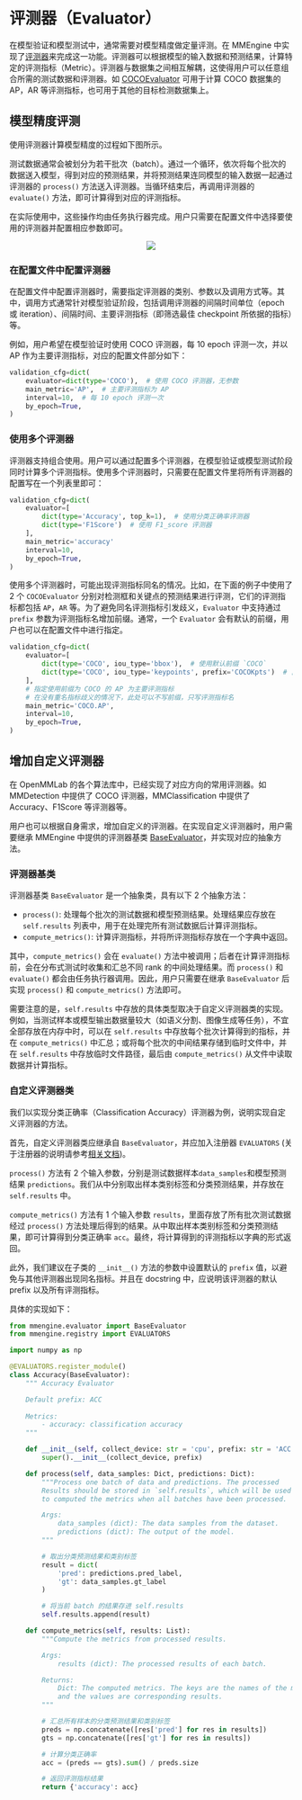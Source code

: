 # 评测器（Evaluator）

在模型验证和模型测试中，通常需要对模型精度做定量评测。在 MMEngine 中实现了[评测器](Todo:evaluator-doc-link)来完成这一功能。评测器可以根据模型的输入数据和预测结果，计算特定的评测指标（Metric）。评测器与数据集之间相互解耦，这使得用户可以任意组合所需的测试数据和评测器。如 [COCOEvaluator](Todo:coco-evaluator-doc-link) 可用于计算 COCO 数据集的 AP，AR 等评测指标，也可用于其他的目标检测数据集上。

## 模型精度评测

使用评测器计算模型精度的过程如下图所示。

测试数据通常会被划分为若干批次（batch）。通过一个循环，依次将每个批次的数据送入模型，得到对应的预测结果，并将预测结果连同模型的输入数据一起通过评测器的 `process()` 方法送入评测器。当循环结束后，再调用评测器的 `evaluate()` 方法，即可计算得到对应的评测指标。

在实际使用中，这些操作均由任务执行器完成。用户只需要在配置文件中选择要使用的评测器并配置相应参数即可。

<div align="center">
    <img src="https://user-images.githubusercontent.com/15977946/154652635-f4bda588-9f94-462f-b68f-b900690e6215.png"/>
</div>


### 在配置文件中配置评测器

在配置文件中配置评测器时，需要指定评测器的类别、参数以及调用方式等。其中，调用方式通常针对模型验证阶段，包括调用评测器的间隔时间单位（epoch 或 iteration）、间隔时间、主要评测指标（即筛选最佳 checkpoint 所依据的指标）等。

例如，用户希望在模型验证时使用 COCO 评测器，每 10 epoch 评测一次，并以 AP 作为主要评测指标，对应的配置文件部分如下：

```python
validation_cfg=dict(
    evaluator=dict(type='COCO'),  # 使用 COCO 评测器，无参数
    main_metric='AP',  # 主要评测指标为 AP
    interval=10,  # 每 10 epoch 评测一次
    by_epoch=True,
)
```

### 使用多个评测器

评测器支持组合使用。用户可以通过配置多个评测器，在模型验证或模型测试阶段同时计算多个评测指标。使用多个评测器时，只需要在配置文件里将所有评测器的配置写在一个列表里即可：

```python
validation_cfg=dict(
    evaluator=[
        dict(type='Accuracy', top_k=1),  # 使用分类正确率评测器
        dict(type='F1Score')  # 使用 F1_score 评测器
    ],
    main_metric='accuracy'
    interval=10,
    by_epoch=True,
)
```

使用多个评测器时，可能出现评测指标同名的情况。比如，在下面的例子中使用了 2 个 `COCOEvaluator` 分别对检测框和关键点的预测结果进行评测，它们的评测指标都包括 `AP`，`AR` 等。为了避免同名评测指标引发歧义，`Evaluator` 中支持通过 `prefix` 参数为评测指标名增加前缀。通常，一个 `Evaluator` 会有默认的前缀，用户也可以在配置文件中进行指定。

```python
validation_cfg=dict(
    evaluator=[
        dict(type='COCO', iou_type='bbox'),  # 使用默认前缀 `COCO`
        dict(type='COCO', iou_type='keypoints', prefix='COCOKpts')  # 自定义前缀 `COCOKpts`
    ],
    # 指定使用前缀为 COCO 的 AP 为主要评测指标
    # 在没有重名指标歧义的情况下，此处可以不写前缀，只写评测指标名
    main_metric='COCO.AP',
    interval=10,
    by_epoch=True,
)
```

## 增加自定义评测器

在 OpenMMLab 的各个算法库中，已经实现了对应方向的常用评测器。如 MMDetection 中提供了 COCO 评测器，MMClassification 中提供了 Accuracy、F1Score 等评测器等。

用户也可以根据自身需求，增加自定义的评测器。在实现自定义评测器时，用户需要继承 MMEngine 中提供的评测器基类 [BaseEvaluator](Todo:baseevaluator-doc-link)，并实现对应的抽象方法。

### 评测器基类

评测器基类 `BaseEvaluator` 是一个抽象类，具有以下 2 个抽象方法：

- `process()`: 处理每个批次的测试数据和模型预测结果。处理结果应存放在 `self.results` 列表中，用于在处理完所有测试数据后计算评测指标。
- `compute_metrics()`: 计算评测指标，并将所评测指标存放在一个字典中返回。

其中，`compute_metrics()` 会在 `evaluate()` 方法中被调用；后者在计算评测指标前，会在分布式测试时收集和汇总不同 rank 的中间处理结果。而 `process()` 和 `evaluate()` 都会由任务执行器调用。因此，用户只需要在继承 `BaseEvaluator` 后实现 `process()` 和 `compute_metrics()` 方法即可。

需要注意的是，`self.results` 中存放的具体类型取决于自定义评测器类的实现。例如，当测试样本或模型输出数据量较大（如语义分割、图像生成等任务），不宜全部存放在内存中时，可以在 `self.results` 中存放每个批次计算得到的指标，并在 `compute_metrics()` 中汇总；或将每个批次的中间结果存储到临时文件中，并在 `self.results` 中存放临时文件路径，最后由 `compute_metrics()` 从文件中读取数据并计算指标。

### 自定义评测器类

我们以实现分类正确率（Classification Accuracy）评测器为例，说明实现自定义评测器的方法。

首先，自定义评测器类应继承自 `BaseEvaluator`，并应加入注册器 `EVALUATORS` (关于注册器的说明请参考[相关文档](docs\zh_cn\tutorials\registry.md))。

 `process()` 方法有 2 个输入参数，分别是测试数据样本`data_samples`和模型预测结果 `predictions`。我们从中分别取出样本类别标签和分类预测结果，并存放在 `self.results` 中。

`compute_metrics()` 方法有 1 个输入参数 `results`，里面存放了所有批次测试数据经过 `process()` 方法处理后得到的结果。从中取出样本类别标签和分类预测结果，即可计算得到分类正确率 `acc`。最终，将计算得到的评测指标以字典的形式返回。

此外，我们建议在子类的 `__init__()` 方法的参数中设置默认的 `prefix` 值，以避免与其他评测器出现同名指标。并且在 docstring 中，应说明该评测器的默认 prefix 以及所有评测指标。

具体的实现如下：

```python
from mmengine.evaluator import BaseEvaluator
from mmengine.registry import EVALUATORS

import numpy as np

@EVALUATORS.register_module()
class Accuracy(BaseEvaluator):
    """ Accuracy Evaluator

    Default prefix: ACC
    
    Metrics:
        - accuracy: classification accuracy    
    """

    def __init__(self, collect_device: str = 'cpu', prefix: str = 'ACC'):
        super().__init__(collect_device, prefix)

    def process(self, data_samples: Dict, predictions: Dict):
        """Process one batch of data and predictions. The processed
        Results should be stored in `self.results`, which will be used
        to computed the metrics when all batches have been processed.

        Args:
            data_samples (dict): The data samples from the dataset.
            predictions (dict): The output of the model.
        """

        # 取出分类预测结果和类别标签
        result = dict(
            'pred': predictions.pred_label,
            'gt': data_samples.gt_label
        )

        # 将当前 batch 的结果存进 self.results
        self.results.append(result)

    def compute_metrics(self, results: List):
        """Compute the metrics from processed results.

        Args:
            results (dict): The processed results of each batch.

        Returns:
            Dict: The computed metrics. The keys are the names of the metrics,
            and the values are corresponding results.
        """

        # 汇总所有样本的分类预测结果和类别标签
        preds = np.concatenate([res['pred'] for res in results])
        gts = np.concatenate([res['gt'] for res in results])

        # 计算分类正确率
        acc = (preds == gts).sum() / preds.size

        # 返回评测指标结果
        return {'accuracy': acc}

```
